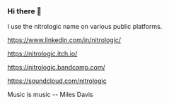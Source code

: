 ### Hi there 👋

I use the nitrologic name on various public platforms.

https://www.linkedin.com/in/nitrologic/

https://nitrologic.itch.io/

https://nitrologic.bandcamp.com/

https://soundcloud.com/nitrologic


Music is music -- Miles Davis

<!--
**nitrologic/nitrologic** is a ✨ _special_ ✨ repository because its `README.md` (this file) appears on your GitHub profile.

Here are some ideas to get you started:

- 🔭 I’m currently working on ...
- 🌱 I’m currently learning ...
- 👯 I’m looking to collaborate on ...
- 🤔 I’m looking for help with ...
- 💬 Ask me about ...
- 📫 How to reach me: ...
- 😄 Pronouns: ...
- ⚡ Fun fact: ...
-->
